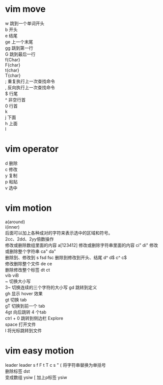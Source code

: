 # vim move
w 跳到一个单词开头  
b 开头  
e 结尾  
ge 上一个末尾  
gg 跳到第一行  
G 跳到最后一行  
f{Char}  
F{char}  
t{char}  
T{char}  
; 重复执行上一次查找命令  
, 反向执行上一次查找命令  
$ 行尾  
^ 非空行首  
0 行首  
k  
j 下面  
h 上面  
l  

# vim operator  

d 删除  
c 修改  
y 复制  
p 粘贴  
v 选中  

# vim motion  

a(around)  
i(inner)  
后面可以加上各种成对的字符来表示选中的区域和符号。  
2cc、2dd、2yy倍数操作  
修改或删除数组里面的内容 a[123412]
修改或删除字符串里面的内容 ci" di"
修改或删除整个字符串 ca" da"  
删除到、修改到 s fsd fsc
删除到修改到开头、结尾  d^ d$ c^ c$  
修改删除整个文件 de ce  
删除修改整个标签  dt ct  
vib viB   
~ 切换大小写  
3~ 切换连续的三个字符的大小写
gd 跳转到定义  
gh 显示 hover 效果  
gt 切换 tab  
gT 切换到前一个 tab  
4gt 向后跳转 4 个tab  
ctrl + 0 跳转到侧边栏 Explore  
space 打开文件  
l 将光标跳转到文件  

# vim easy motion

leader leader s f F t T 
c s " ( 将字符串替换为单括号  
删除标签 dst  
变成数组 ysiw [ 
加上p标签 ysiw <p>  
  
